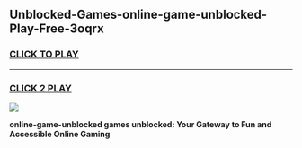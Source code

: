 
## Unblocked-Games-online-game-unblocked-Play-Free-3oqrx
<h3>
<a href="https://premium76.site?title=online-game-unblocked&ref=23A">CLICK TO PLAY</a></h3>
<hr>

<h3>
<a href="https://premium76.site?title=online-game-unblocked&ref=23A">CLICK 2 PLAY</a>
  
</h3>

<a href="https://premium76.site?title=online-game-unblocked&ref=23A"><img src="https://clearcache.store/games.png"></a>


**online-game-unblocked games unblocked: Your Gateway to Fun and Accessible Online Gaming**

